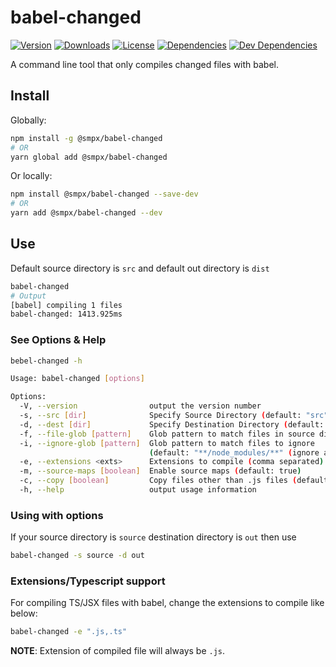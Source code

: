 # babel-changed

[![Version](https://img.shields.io/npm/v/@smpx/babel-changed.svg)](https://www.npmjs.com/package/@smpx/babel-changed)
[![Downloads](https://img.shields.io/npm/dm/@smpx/babel-changed.svg)](https://www.npmjs.com/package/@smpx/babel-changed)
[![License](https://img.shields.io/npm/l/@smpx/babel-changed.svg)](https://www.npmjs.com/package/@smpx/babel-changed)
[![Dependencies](https://david-dm.org/smartprix/babel-changed/status.svg)](https://david-dm.org/smartprix/babel-changed)
[![Dev Dependencies](https://david-dm.org/smartprix/babel-changed/dev-status.svg)](https://david-dm.org/smartprix/babel-changed?type=dev)

A command line tool that only compiles changed files with babel.

## Install

Globally:

```sh
npm install -g @smpx/babel-changed
# OR
yarn global add @smpx/babel-changed
```

Or locally:

```sh
npm install @smpx/babel-changed --save-dev
# OR
yarn add @smpx/babel-changed --dev
```

## Use

Default source directory is `src` and default out directory is `dist`

```sh
babel-changed
# Output
[babel] compiling 1 files
babel-changed: 1413.925ms
```

### See Options & Help

```sh
bebel-changed -h

Usage: babel-changed [options]

Options:
  -V, --version                output the version number
  -s, --src [dir]              Specify Source Directory (default: "src")
  -d, --dest [dir]             Specify Destination Directory (default: "dist")
  -f, --file-glob [pattern]    Glob pattern to match files in source directory (default: "**/*.*" (all files))
  -i, --ignore-glob [pattern]  Glob pattern to match files to ignore
                               (default: "**/node_modules/**" (ignore all files inside node_modules))
  -e, --extensions <exts>      Extensions to compile (comma separated) (default: ".js")
  -m, --source-maps [boolean]  Enable source maps (default: true)
  -c, --copy [boolean]         Copy files other than .js files (default: true)
  -h, --help                   output usage information
```

### Using with options

If your source directory is `source` destination directory is `out` then use

```sh
babel-changed -s source -d out
```

### Extensions/Typescript support

For compiling TS/JSX files with babel, change the extensions to compile like below:

```sh
babel-changed -e ".js,.ts"
```

**NOTE**: Extension of compiled file will always be `.js`.
